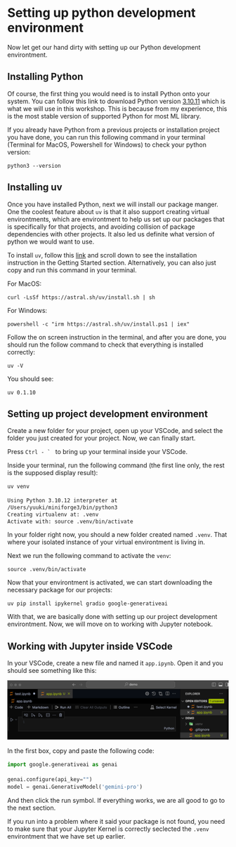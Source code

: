 # Setting up python development environment

Now let get our hand dirty with setting up our Python development environtment.

## Installing Python

Of course, the first thing you would need is to install Python onto your system. You can follow this link to download Python version [3.10.11](https://www.python.org/downloads/release/python-31011/) which is what we will use in this workshop. This is because from my experience, this is the most stable version of supported Python for most ML library.

If you already have Python from a previous projects or installation project you have done, you can run this following command in your terminal (Terminal for MacOS, Powershell for Windows) to check your python version:

```shell
python3 --version
```

## Installing uv

Once you have installed Python, next we will install our package manger. One the coolest feature about `uv` is that it also support creating virtual environtments, which are environtment to help us set up our packages that is specifically for that projects, and avoiding collision of package dependencies with other projects. It also led us definite what version of python we would want to use.

To install `uv`, follow this [link](https://github.com/astral-sh/uv) and scroll down to see the installation instruction in the Getting Started section. Alternatively, you can also just copy and run this command in your terminal.

For MacOS:
```shell
curl -LsSf https://astral.sh/uv/install.sh | sh
```

For Windows:
```shell
powershell -c "irm https://astral.sh/uv/install.ps1 | iex"
```

Follow the on screen instruction in the terminal, and after you are done, you should run the follow command to check that everything is installed correctly:
```shell
uv -V
```

You should see:
```shell
uv 0.1.10
```

## Setting up project development environment

Create a new folder for your project, open up your VSCode, and select the folder you just created for your project. Now, we can finally start.

Press ``Ctrl - ` `` to bring up your terminal inside your VSCode.

Inside your terminal, run the following command (the first line only, the rest is the supposed display result):

```shell
uv venv

Using Python 3.10.12 interpreter at /Users/yuuki/miniforge3/bin/python3
Creating virtualenv at: .venv
Activate with: source .venv/bin/activate
```

In your folder right now, you should a new folder created named `.venv`. That where your isolated instance of your virtual environtment is living in.

Next we run the following command to activate the `venv`:

```shell
source .venv/bin/activate
```

Now that your environtment is activated, we can start downloading the necessary package for our projects:

```shell
uv pip install ipykernel gradio google-generativeai
```

With that, we are basically done with setting up our project development environtment. Now, we will move on to working with Jupyter notebook.

## Working with Jupyter inside VSCode

In your VSCode, create a new file and named it `app.ipynb`. Open it and you should see something like this:

![Jupyter](../img/jupyter.png)

In the first box, copy and paste the following code:

```py
import google.generativeai as genai

genai.configure(api_key="")
model = genai.GenerativeModel('gemini-pro')
```

And then click the run symbol. If everything works, we are all good to go to the next section.

If you run into a problem where it said your package is not found, you need to make sure that your Jupyter Kernel is correctly seclected the `.venv` environtment that we have set up earlier.
